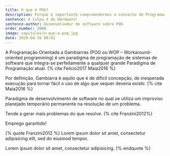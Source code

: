 ```yaml
---
title: O que é POG?
description: Porque é importante compreendermos o conceito de Programação Orientada a Gambiarra
sentence: A culpa é do Hardware!
sentence-author: Desenvolvedor de software sobre POG
order_number: 2000
image: capitulos/o-que-e-pog.jpg
date: 2020-04-16 00:01
---
```


A Programação Orientada a Gambiarras (POG ou WOP – Workaround-oriented programming) é um paradigma de programação de sistemas de software que integra-se perfeitamente a qualquer grande Paradigma de Programação atual. {% cite Felicio2017 Maia2016 %}

Por definição, Gambiarra é aquilo que é de difícil concepção, de inesperada execução para tornar fácil o uso de algo que sequer deveria existir. {% cite Maia2016 %}

Paradigma de desenvolvimento de software no qual se utiliza um improviso planejado temporário permanente na resolução de um problema.

Tende a gerar mais problemas do que resolve. {% cite Franzini2012%}

Emprego garantido!

{% quote Franzini2012 %}
Lorem ipsum dolor sit amet, consectetur adipisicing elit,
sed do eiusmod tempor.

Lorem ipsum dolor sit amet, consectetur adipisicing.
{% endquote %}